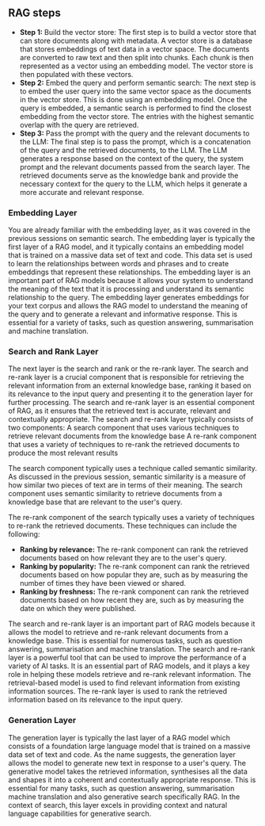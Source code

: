 ## RAG steps
- **Step 1:** Build the vector store: The first step is to build a vector store that can store documents along with metadata. A vector store is a database that stores embeddings of text data in a vector space. The documents are converted to raw text and then split into chunks. Each chunk is then represented as a vector using an embedding model. The vector store is then populated with these vectors.
- **Step 2:** Embed the query and perform semantic search: The next step is to embed the user query into the same vector space as the documents in the vector store. This is done using an embedding model. Once the query is embedded, a semantic search is performed to find the closest embedding from the vector store. The entries with the highest semantic overlap with the query are retrieved.
- **Step 3:** Pass the prompt with the query and the relevant documents to the LLM: The final step is to pass the prompt, which is a concatenation of the query and the retrieved documents, to the LLM. The LLM generates a response based on the context of the query, the system prompt and the relevant documents passed from the search layer. The retrieved documents serve as the knowledge bank and provide the necessary context for the query to the LLM, which helps it generate a more accurate and relevant response.

### Embedding Layer
You are already familiar with the embedding layer, as it was covered in the previous sessions on semantic search. The embedding layer is typically the first layer of a RAG model, and it typically contains an embedding model that is trained on a massive data set of text and code. This data set is used to learn the relationships between words and phrases and to create embeddings that represent these relationships. The embedding layer is an important part of RAG models because it allows your system to understand the meaning of the text that it is processing and understand its semantic relationship to the query. The embedding layer generates embeddings for your text corpus and allows the RAG model to understand the meaning of the query and to generate a relevant and informative response. This is essential for a variety of tasks, such as question answering, summarisation and machine translation.

### Search and Rank Layer
The next layer is the search and rank or the re-rank layer. The search and re-rank layer is a crucial component that is responsible for retrieving the relevant information from an external knowledge base, ranking it based on its relevance to the input query and presenting it to the generation layer for further processing. The search and re-rank layer is an essential component of RAG, as it ensures that the retrieved text is accurate, relevant and contextually appropriate. The search and re-rank layer typically consists of two components:
A search component that uses various techniques to retrieve relevant documents from the knowledge base
A re-rank component that uses a variety of techniques to re-rank the retrieved documents to produce the most relevant results

The search component typically uses a technique called semantic similarity. As discussed in the previous session, semantic similarity is a measure of how similar two pieces of text are in terms of their meaning. The search component uses semantic similarity to retrieve documents from a knowledge base that are relevant to the user's query. 

The re-rank component of the search typically uses a variety of techniques to re-rank the retrieved documents. These techniques can include the following:
- **Ranking by relevance:** The re-rank component can rank the retrieved documents based on how relevant they are to the user's query.
- **Ranking by popularity:** The re-rank component can rank the retrieved documents based on how popular they are, such as by measuring the number of times they have been viewed or shared.
- **Ranking by freshness:** The re-rank component can rank the retrieved documents based on how recent they are, such as by measuring the date on which they were published.

The search and re-rank layer is an important part of RAG models because it allows the model to retrieve and re-rank relevant documents from a knowledge base. This is essential for numerous tasks, such as question answering, summarisation and machine translation. The search and re-rank layer is a powerful tool that can be used to improve the performance of a variety of AI tasks. It is an essential part of RAG models, and it plays a key role in helping these models retrieve and re-rank relevant information. The retrieval-based model is used to find relevant information from existing information sources. The re-rank layer is used to rank the retrieved information based on its relevance to the input query. 

 

### Generation Layer
The generation layer is typically the last layer of a RAG model which consists of a foundation large language model that is trained on a massive data set of text and code. As the name suggests, the generation layer allows the model to generate new text in response to a user's query. The generative model takes the retrieved information, synthesises all the data and shapes it into a coherent and contextually appropriate response. This is essential for many tasks, such as question answering, summarisation machine translation and also generative search specifically RAG. In the context of search, this layer excels in providing context and natural language capabilities for generative search.

